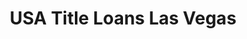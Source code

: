 ---
title: "USA Title Loans Las Vegas"
url: /las-vegas/usa-title-loans-las-vegas/
shop: pawnbroker
---